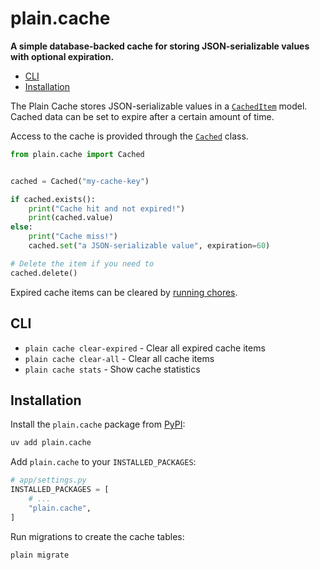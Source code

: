 # plain.cache

**A simple database-backed cache for storing JSON-serializable values with optional expiration.**

- [CLI](#cli)
- [Installation](#installation)

The Plain Cache stores JSON-serializable values in a [`CachedItem`](./models.py#CachedItem) model.
Cached data can be set to expire after a certain amount of time.

Access to the cache is provided through the [`Cached`](./core.py#Cached) class.

```python
from plain.cache import Cached


cached = Cached("my-cache-key")

if cached.exists():
    print("Cache hit and not expired!")
    print(cached.value)
else:
    print("Cache miss!")
    cached.set("a JSON-serializable value", expiration=60)

# Delete the item if you need to
cached.delete()
```

Expired cache items can be cleared by [running chores](/plain/plain/chores/README.md).

## CLI

- `plain cache clear-expired` - Clear all expired cache items
- `plain cache clear-all` - Clear all cache items
- `plain cache stats` - Show cache statistics

## Installation

Install the `plain.cache` package from [PyPI](https://pypi.org/project/plain.cache/):

```bash
uv add plain.cache
```

Add `plain.cache` to your `INSTALLED_PACKAGES`:

```python
# app/settings.py
INSTALLED_PACKAGES = [
    # ...
    "plain.cache",
]
```

Run migrations to create the cache tables:

```bash
plain migrate
```
